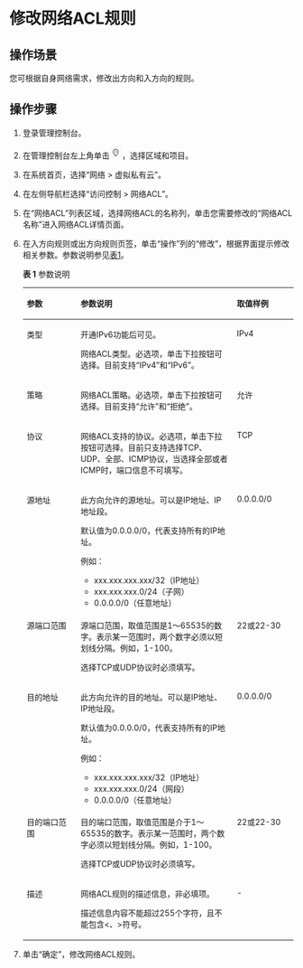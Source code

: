 # 修改网络ACL规则<a name="vpc_acl_0005"></a>

## 操作场景<a name="section66699152161428"></a>

您可根据自身网络需求，修改出方向和入方向的规则。

## 操作步骤<a name="section25103352161542"></a>

1.  登录管理控制台。

1.  在管理控制台左上角单击![](figures/icon-region.png)，选择区域和项目。
2.  在系统首页，选择“网络 \> 虚拟私有云”。
3.  在左侧导航栏选择“访问控制 \> 网络ACL”。
4.  在“网络ACL”列表区域，选择网络ACL的名称列，单击您需要修改的“网络ACL名称”进入网络ACL详情页面。
5.  在入方向规则或出方向规则页签，单击“操作”列的“修改”，根据界面提示修改相关参数。参数说明参见[表1](#table59686157164549)。

    **表 1**  参数说明

    <a name="table59686157164549"></a>
    <table><thead align="left"><tr id="zh-cn_topic_0051746702_row245764813417"><th class="cellrowborder" valign="top" width="19.89%" id="mcps1.2.4.1.1"><p id="zh-cn_topic_0051746702_p14456948183410"><a name="zh-cn_topic_0051746702_p14456948183410"></a><a name="zh-cn_topic_0051746702_p14456948183410"></a>参数</p>
    </th>
    <th class="cellrowborder" valign="top" width="57.730000000000004%" id="mcps1.2.4.1.2"><p id="zh-cn_topic_0051746702_p2456154812347"><a name="zh-cn_topic_0051746702_p2456154812347"></a><a name="zh-cn_topic_0051746702_p2456154812347"></a>参数说明</p>
    </th>
    <th class="cellrowborder" valign="top" width="22.38%" id="mcps1.2.4.1.3"><p id="zh-cn_topic_0051746702_p1645724863410"><a name="zh-cn_topic_0051746702_p1645724863410"></a><a name="zh-cn_topic_0051746702_p1645724863410"></a>取值样例</p>
    </th>
    </tr>
    </thead>
    <tbody><tr id="zh-cn_topic_0051746702_row19441848446"><td class="cellrowborder" valign="top" width="19.89%" headers="mcps1.2.4.1.1 "><p id="zh-cn_topic_0051746702_p144213414415"><a name="zh-cn_topic_0051746702_p144213414415"></a><a name="zh-cn_topic_0051746702_p144213414415"></a>类型</p>
    </td>
    <td class="cellrowborder" valign="top" width="57.730000000000004%" headers="mcps1.2.4.1.2 "><p id="zh-cn_topic_0051746702_p13864733105816"><a name="zh-cn_topic_0051746702_p13864733105816"></a><a name="zh-cn_topic_0051746702_p13864733105816"></a>开通IPv6功能后可见。</p>
    <p id="zh-cn_topic_0051746702_p535711174917"><a name="zh-cn_topic_0051746702_p535711174917"></a><a name="zh-cn_topic_0051746702_p535711174917"></a><span id="zh-cn_topic_0051746702_text8363112322016"><a name="zh-cn_topic_0051746702_text8363112322016"></a><a name="zh-cn_topic_0051746702_text8363112322016"></a></span><span id="zh-cn_topic_0051746702_text1436342302019"><a name="zh-cn_topic_0051746702_text1436342302019"></a><a name="zh-cn_topic_0051746702_text1436342302019"></a>网络ACL</span>类型。必选项，单击下拉按钮可选择。目前支持“IPv4”和“IPv6”。</p>
    </td>
    <td class="cellrowborder" valign="top" width="22.38%" headers="mcps1.2.4.1.3 "><p id="zh-cn_topic_0051746702_p1844284194413"><a name="zh-cn_topic_0051746702_p1844284194413"></a><a name="zh-cn_topic_0051746702_p1844284194413"></a>IPv4</p>
    </td>
    </tr>
    <tr id="zh-cn_topic_0051746702_row184641148133419"><td class="cellrowborder" valign="top" width="19.89%" headers="mcps1.2.4.1.1 "><p id="zh-cn_topic_0051746702_p6457134819341"><a name="zh-cn_topic_0051746702_p6457134819341"></a><a name="zh-cn_topic_0051746702_p6457134819341"></a>策略</p>
    </td>
    <td class="cellrowborder" valign="top" width="57.730000000000004%" headers="mcps1.2.4.1.2 "><p id="zh-cn_topic_0051746702_p20487105491017"><a name="zh-cn_topic_0051746702_p20487105491017"></a><a name="zh-cn_topic_0051746702_p20487105491017"></a><span id="zh-cn_topic_0051746702_text139841625122019"><a name="zh-cn_topic_0051746702_text139841625122019"></a><a name="zh-cn_topic_0051746702_text139841625122019"></a></span><span id="zh-cn_topic_0051746702_text998452592018"><a name="zh-cn_topic_0051746702_text998452592018"></a><a name="zh-cn_topic_0051746702_text998452592018"></a>网络ACL</span>策略。必选项，单击下拉按钮可选择。目前支持“允许”和“拒绝”。</p>
    </td>
    <td class="cellrowborder" valign="top" width="22.38%" headers="mcps1.2.4.1.3 "><p id="zh-cn_topic_0051746702_p1446404843410"><a name="zh-cn_topic_0051746702_p1446404843410"></a><a name="zh-cn_topic_0051746702_p1446404843410"></a>允许</p>
    </td>
    </tr>
    <tr id="zh-cn_topic_0051746702_row0466148153411"><td class="cellrowborder" valign="top" width="19.89%" headers="mcps1.2.4.1.1 "><p id="zh-cn_topic_0051746702_p246464863416"><a name="zh-cn_topic_0051746702_p246464863416"></a><a name="zh-cn_topic_0051746702_p246464863416"></a>协议</p>
    </td>
    <td class="cellrowborder" valign="top" width="57.730000000000004%" headers="mcps1.2.4.1.2 "><p id="zh-cn_topic_0051746702_p124661748163411"><a name="zh-cn_topic_0051746702_p124661748163411"></a><a name="zh-cn_topic_0051746702_p124661748163411"></a><span id="zh-cn_topic_0051746702_text7569431172011"><a name="zh-cn_topic_0051746702_text7569431172011"></a><a name="zh-cn_topic_0051746702_text7569431172011"></a></span><span id="zh-cn_topic_0051746702_text125691631132020"><a name="zh-cn_topic_0051746702_text125691631132020"></a><a name="zh-cn_topic_0051746702_text125691631132020"></a>网络ACL</span>支持的协议。必选项，单击下拉按钮可选择。目前只支持选择TCP、UDP、全部、ICMP协议，当选择全部或者ICMP时，端口信息不可填写。</p>
    </td>
    <td class="cellrowborder" valign="top" width="22.38%" headers="mcps1.2.4.1.3 "><p id="zh-cn_topic_0051746702_p114661548163415"><a name="zh-cn_topic_0051746702_p114661548163415"></a><a name="zh-cn_topic_0051746702_p114661548163415"></a>TCP</p>
    </td>
    </tr>
    <tr id="zh-cn_topic_0051746702_row7466248203412"><td class="cellrowborder" valign="top" width="19.89%" headers="mcps1.2.4.1.1 "><p id="zh-cn_topic_0051746702_p1546611481340"><a name="zh-cn_topic_0051746702_p1546611481340"></a><a name="zh-cn_topic_0051746702_p1546611481340"></a>源地址</p>
    </td>
    <td class="cellrowborder" valign="top" width="57.730000000000004%" headers="mcps1.2.4.1.2 "><p id="zh-cn_topic_0051746702_p1446616487341"><a name="zh-cn_topic_0051746702_p1446616487341"></a><a name="zh-cn_topic_0051746702_p1446616487341"></a>此方向允许的源地址。可以是IP地址、IP地址段。</p>
    <p id="zh-cn_topic_0051746702_p144661848153418"><a name="zh-cn_topic_0051746702_p144661848153418"></a><a name="zh-cn_topic_0051746702_p144661848153418"></a>默认值为0.0.0.0/0，代表支持所有的IP地址。</p>
    <p id="zh-cn_topic_0051746702_p64667482345"><a name="zh-cn_topic_0051746702_p64667482345"></a><a name="zh-cn_topic_0051746702_p64667482345"></a>例如：</p>
    <a name="zh-cn_topic_0051746702_ul2087319185119"></a><a name="zh-cn_topic_0051746702_ul2087319185119"></a><ul id="zh-cn_topic_0051746702_ul2087319185119"><li>xxx.xxx.xxx.xxx/32（IP地址）</li><li>xxx.xxx.xxx.0/24（子网）</li><li>0.0.0.0/0（任意地址）</li></ul>
    </td>
    <td class="cellrowborder" valign="top" width="22.38%" headers="mcps1.2.4.1.3 "><p id="zh-cn_topic_0051746702_p12466164823419"><a name="zh-cn_topic_0051746702_p12466164823419"></a><a name="zh-cn_topic_0051746702_p12466164823419"></a>0.0.0.0/0</p>
    </td>
    </tr>
    <tr id="zh-cn_topic_0051746702_row446624812347"><td class="cellrowborder" valign="top" width="19.89%" headers="mcps1.2.4.1.1 "><p id="zh-cn_topic_0051746702_p846664863418"><a name="zh-cn_topic_0051746702_p846664863418"></a><a name="zh-cn_topic_0051746702_p846664863418"></a>源端口范围</p>
    </td>
    <td class="cellrowborder" valign="top" width="57.730000000000004%" headers="mcps1.2.4.1.2 "><p id="zh-cn_topic_0051746702_p6466104812345"><a name="zh-cn_topic_0051746702_p6466104812345"></a><a name="zh-cn_topic_0051746702_p6466104812345"></a>源端口范围，取值范围是1～65535的数字。表示某一范围时，两个数字必须以短划线分隔。例如，1-100。</p>
    <p id="zh-cn_topic_0051746702_p124661448153411"><a name="zh-cn_topic_0051746702_p124661448153411"></a><a name="zh-cn_topic_0051746702_p124661448153411"></a>选择TCP或UDP协议时必须填写。</p>
    </td>
    <td class="cellrowborder" valign="top" width="22.38%" headers="mcps1.2.4.1.3 "><p id="zh-cn_topic_0051746702_p6466104818341"><a name="zh-cn_topic_0051746702_p6466104818341"></a><a name="zh-cn_topic_0051746702_p6466104818341"></a>22或22-30</p>
    </td>
    </tr>
    <tr id="zh-cn_topic_0051746702_row346764883414"><td class="cellrowborder" valign="top" width="19.89%" headers="mcps1.2.4.1.1 "><p id="zh-cn_topic_0051746702_p046719484349"><a name="zh-cn_topic_0051746702_p046719484349"></a><a name="zh-cn_topic_0051746702_p046719484349"></a>目的地址</p>
    </td>
    <td class="cellrowborder" valign="top" width="57.730000000000004%" headers="mcps1.2.4.1.2 "><p id="zh-cn_topic_0051746702_p046712485344"><a name="zh-cn_topic_0051746702_p046712485344"></a><a name="zh-cn_topic_0051746702_p046712485344"></a>此方向允许的目的地址。可以是IP地址、IP地址段。</p>
    <p id="zh-cn_topic_0051746702_p10467174817345"><a name="zh-cn_topic_0051746702_p10467174817345"></a><a name="zh-cn_topic_0051746702_p10467174817345"></a>默认值为0.0.0.0/0，代表支持所有的IP地址。</p>
    <p id="zh-cn_topic_0051746702_p3467104893419"><a name="zh-cn_topic_0051746702_p3467104893419"></a><a name="zh-cn_topic_0051746702_p3467104893419"></a>例如：</p>
    <a name="zh-cn_topic_0051746702_ul184132717549"></a><a name="zh-cn_topic_0051746702_ul184132717549"></a><ul id="zh-cn_topic_0051746702_ul184132717549"><li>xxx.xxx.xxx.xxx/32（IP地址）</li><li>xxx.xxx.xxx.0/24（网段）</li><li>0.0.0.0/0（任意地址）</li></ul>
    </td>
    <td class="cellrowborder" valign="top" width="22.38%" headers="mcps1.2.4.1.3 "><p id="zh-cn_topic_0051746702_p104679481342"><a name="zh-cn_topic_0051746702_p104679481342"></a><a name="zh-cn_topic_0051746702_p104679481342"></a>0.0.0.0/0</p>
    </td>
    </tr>
    <tr id="zh-cn_topic_0051746702_row646834823419"><td class="cellrowborder" valign="top" width="19.89%" headers="mcps1.2.4.1.1 "><p id="zh-cn_topic_0051746702_p1946720489346"><a name="zh-cn_topic_0051746702_p1946720489346"></a><a name="zh-cn_topic_0051746702_p1946720489346"></a>目的端口范围</p>
    </td>
    <td class="cellrowborder" valign="top" width="57.730000000000004%" headers="mcps1.2.4.1.2 "><p id="zh-cn_topic_0051746702_p646734819340"><a name="zh-cn_topic_0051746702_p646734819340"></a><a name="zh-cn_topic_0051746702_p646734819340"></a>目的端口范围，取值范围是介于1～65535的数字。表示某一范围时，两个数字必须以短划线分隔。例如，1-100。</p>
    <p id="zh-cn_topic_0051746702_p124671748153410"><a name="zh-cn_topic_0051746702_p124671748153410"></a><a name="zh-cn_topic_0051746702_p124671748153410"></a>选择TCP或UDP协议时必须填写。</p>
    </td>
    <td class="cellrowborder" valign="top" width="22.38%" headers="mcps1.2.4.1.3 "><p id="zh-cn_topic_0051746702_p346854811345"><a name="zh-cn_topic_0051746702_p346854811345"></a><a name="zh-cn_topic_0051746702_p346854811345"></a>22或22-30</p>
    </td>
    </tr>
    <tr id="zh-cn_topic_0051746702_row2641164215415"><td class="cellrowborder" valign="top" width="19.89%" headers="mcps1.2.4.1.1 "><p id="zh-cn_topic_0051746702_p2641134254111"><a name="zh-cn_topic_0051746702_p2641134254111"></a><a name="zh-cn_topic_0051746702_p2641134254111"></a>描述</p>
    </td>
    <td class="cellrowborder" valign="top" width="57.730000000000004%" headers="mcps1.2.4.1.2 "><p id="zh-cn_topic_0051746702_p55384117316"><a name="zh-cn_topic_0051746702_p55384117316"></a><a name="zh-cn_topic_0051746702_p55384117316"></a><span id="zh-cn_topic_0051746702_text06561944142015"><a name="zh-cn_topic_0051746702_text06561944142015"></a><a name="zh-cn_topic_0051746702_text06561944142015"></a></span><span id="zh-cn_topic_0051746702_text765619447206"><a name="zh-cn_topic_0051746702_text765619447206"></a><a name="zh-cn_topic_0051746702_text765619447206"></a>网络ACL</span>规则的描述信息，非必填项。</p>
    <p id="zh-cn_topic_0051746702_p185324110315"><a name="zh-cn_topic_0051746702_p185324110315"></a><a name="zh-cn_topic_0051746702_p185324110315"></a>描述信息内容不能超过255个字符，且不能包含&lt;、&gt;符号。</p>
    </td>
    <td class="cellrowborder" valign="top" width="22.38%" headers="mcps1.2.4.1.3 "><p id="zh-cn_topic_0051746702_p1364284284110"><a name="zh-cn_topic_0051746702_p1364284284110"></a><a name="zh-cn_topic_0051746702_p1364284284110"></a>-</p>
    </td>
    </tr>
    </tbody>
    </table>

6.  单击“确定”，修改网络ACL规则。

